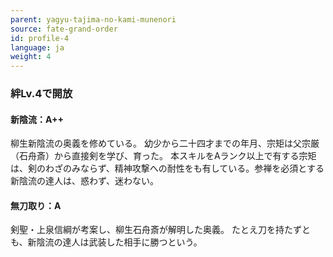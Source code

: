 ```yaml
---
parent: yagyu-tajima-no-kami-munenori
source: fate-grand-order
id: profile-4
language: ja
weight: 4
---
```


### 絆Lv.4で開放

#### 新陰流：A++

柳生新陰流の奥義を修めている。
幼少から二十四才までの年月、宗矩は父宗厳（石舟斎）から直接剣を学び、育った。
本スキルをAランク以上で有する宗矩は、剣のわざのみならず、精神攻撃への耐性をも有している。参禅を必須とする新陰流の達人は、惑わず、迷わない。

#### 無刀取り：A

剣聖・上泉信綱が考案し、柳生石舟斎が解明した奥義。
たとえ刀を持たずとも、新陰流の達人は武装した相手に勝つという。
